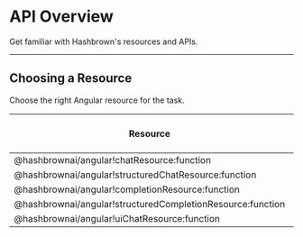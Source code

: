 # API Overview

<p class="subtitle">Get familiar with Hashbrown's resources and APIs.</p>

---

## Choosing a Resource

Choose the right Angular resource for the task.

| Resource                                                   | Multi-turn chat | Single-turn input | Structured output (schema) | Tool calling | Generate UI components |
| ---------------------------------------------------------- | --------------- | ----------------- | -------------------------- | ------------ | ---------------------- |
| @hashbrownai/angular!chatResource:function                 | ✅              | ❌                | ❌                         | ✅           | ❌                     |
| @hashbrownai/angular!structuredChatResource:function       | ✅              | ❌                | ✅                         | ✅           | ❌                     |
| @hashbrownai/angular!completionResource:function           | ❌              | ✅                | ❌                         | ❌           | ❌                     |
| @hashbrownai/angular!structuredCompletionResource:function | ❌              | ✅                | ✅                         | ✅           | ❌                     |
| @hashbrownai/angular!uiChatResource:function               | ✅              | ❌                | ✅                         | ✅           | ✅                     |
